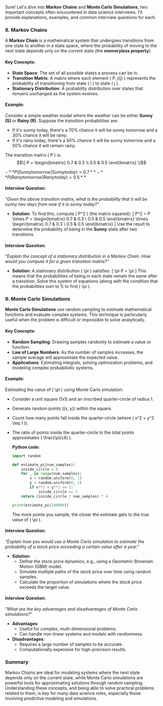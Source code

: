 Sure! Let's dive into **Markov Chains** and **Monte Carlo Simulations**, two important concepts often encountered in data science interviews. I'll provide explanations, examples, and common interview questions for each.

### 8. **Markov Chains**

A **Markov Chain** is a mathematical system that undergoes transitions from one state to another in a state space, where the probability of moving to the next state depends only on the current state (the **memoryless property**). 

#### Key Concepts:
- **State Space**: The set of all possible states a process can be in.
- **Transition Matrix**: A matrix where each element \( P_{ij} \) represents the probability of transitioning from state \( i \) to state \( j \).
- **Stationary Distribution**: A probability distribution over states that remains unchanged as the system evolves.

#### Example:
Consider a simple weather model where the weather can be either **Sunny (S)** or **Rainy (R)**. Suppose the transition probabilities are:
- If it's sunny today, there's a 70% chance it will be sunny tomorrow and a 30% chance it will be rainy.
- If it's rainy today, there's a 50% chance it will be sunny tomorrow and a 50% chance it will remain rainy.

The transition matrix \( P \) is:
$$\[
P = \begin{bmatrix}
0.7 & 0.3 \\
0.5 & 0.5
\end{bmatrix}
\]$$

$- **P(Sunny tomorrow | Sunny today) = 0.7**$
$- **P(Rainy tomorrow | Rainy today) = 0.5**$

#### Interview Question:
*"Given the above transition matrix, what is the probability that it will be sunny two days from now if it is sunny today?"*

- **Solution**:
    To find this, compute \( P^2 \) (the matrix squared):
    \[
    P^2 = P \times P = \begin{bmatrix} 0.7 & 0.3 \\ 0.5 & 0.5 \end{bmatrix} \times \begin{bmatrix} 0.7 & 0.3 \\ 0.5 & 0.5 \end{bmatrix}
    \]
    Use the result to determine the probability of being in the **Sunny** state after two transitions.

#### Interview Question:
*"Explain the concept of a stationary distribution in a Markov Chain. How would you compute it for a given transition matrix?"*

- **Solution**:
    A stationary distribution \( \pi \) satisfies:
    \[
    \pi P = \pi
    \]
    This means that the probabilities of being in each state remain the same after a transition. Solve this system of equations (along with the condition that the probabilities sum to 1) to find \( \pi \).

### 9. **Monte Carlo Simulations**

**Monte Carlo Simulations** use random sampling to estimate mathematical functions and evaluate complex systems. This technique is particularly useful when the problem is difficult or impossible to solve analytically.

#### Key Concepts:
- **Random Sampling**: Drawing samples randomly to estimate a value or function.
- **Law of Large Numbers**: As the number of samples increases, the sample average will approximate the expected value.
- **Applications**: Estimating integrals, solving optimization problems, and modeling complex probabilistic systems.

#### Example:
Estimating the value of \( \pi \) using Monte Carlo simulation:
- Consider a unit square (1x1) and an inscribed quarter-circle of radius 1.
- Generate random points \((x, y)\) within the square.
- Count how many points fall inside the quarter-circle (where \( x^2 + y^2 \leq 1 \)).
- The ratio of points inside the quarter-circle to the total points approximates \( \frac{\pi}{4} \).

  **Python code**:
  ```python
  import random

  def estimate_pi(num_samples):
      inside_circle = 0
      for _ in range(num_samples):
          x = random.uniform(0, 1)
          y = random.uniform(0, 1)
          if x**2 + y**2 <= 1:
              inside_circle += 1
      return (inside_circle / num_samples) * 4

  print(estimate_pi(100000))
  ```
  
  The more points you sample, the closer the estimate gets to the true value of \( \pi \).

#### Interview Question:
*"Explain how you would use a Monte Carlo simulation to estimate the probability of a stock price exceeding a certain value after a year."*

- **Solution**:
    - Define the stock price dynamics, e.g., using a Geometric Brownian Motion (GBM) model.
    - Simulate multiple paths of the stock price over time using random samples.
    - Calculate the proportion of simulations where the stock price exceeds the target value.

#### Interview Question:
*"What are the key advantages and disadvantages of Monte Carlo simulations?"*

- **Advantages**:
    - Useful for complex, multi-dimensional problems.
    - Can handle non-linear systems and models with randomness.
- **Disadvantages**:
    - Requires a large number of samples to be accurate.
    - Computationally expensive for high-precision results.

### Summary

Markov Chains are ideal for modeling systems where the next state depends only on the current state, while Monte Carlo simulations are powerful tools for approximating solutions through random sampling. Understanding these concepts, and being able to solve practical problems related to them, is key for many data science roles, especially those involving predictive modeling and simulations.
